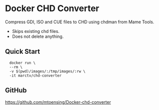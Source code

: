 # Docker CHD Converter
Compress GDI, ISO and CUE files to CHD using chdman from Mame Tools. 

* Skips existing chd files.
* Does not delete anything.

## Quick Start
```
  docker run \
  --rm \
  -v $(pwd)/images/:/tmp/images/:rw \
  -it marctv/chd-converter
```
## GitHub
https://github.com/mtoensing/Docker-chd-converter
